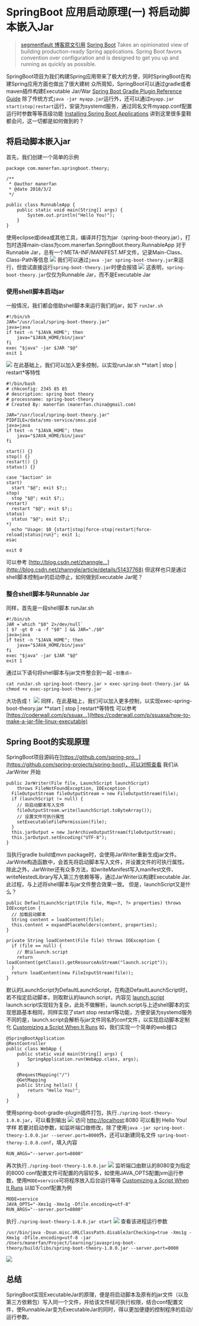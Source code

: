 # SpringBoot 应用启动原理(一) 将启动脚本嵌入Jar

> [segmentfault 博客原文引用](https://segmentfault.com/a/1190000013489340)
> [Spring Boot](https://projects.spring.io/spring-boot/)
> Takes an opinionated view of building production-ready Spring applications. Spring Boot favors convention over configuration and is designed to get you up and running as quickly as possible.

SpringBoot项目为我们构建Spring应用带来了极大的方便，同时SpringBoot在构建Spring应用方面也做出了很大建树
众所周知，SpringBoot可以通过gradle或者maven插件构建Executable Jar/War [Spring Boot Gradle Plugin Reference Guide](https://docs.spring.io/spring-boot/docs/2.0.0.RELEASE/gradle-plugin/reference/html/#packaging-executable-wars)
除了传统方式`java -jar myapp.jar`运行外，还可以通过`myapp.jar start|stop|restart`运行，安装为systemd服务，通过同名文件myapp.conf配置运行时参数等等高级功能 [Installing Spring Boot Applications](https://docs.spring.io/spring-boot/docs/2.0.0.RELEASE/reference/html/deployment-install.html)
讲到这里很多童鞋都会问，这一切都是如何做到的？
## 将启动脚本嵌入jar
首先，我们创建一个简单的示例
```
package com.manerfan.springboot.theory;

/**
 * @author manerfan
 * @date 2018/3/2
 */

public class RunnableApp {
    public static void main(String[] args) {
        System.out.println("Hello You!");
    }
}
```
使用eclipse或idea或其他工具，编译并打包为jar（spring-boot-theory.jar），打包时选择main-class为com.manerfan.SpringBoot.theory.RunnableApp
对于Runnable Jar，总有一个META-INF/MANIFEST.MF文件，记录Main-Class、Class-Path等信息
![](https://eden-notes-pic-hosting.oss-cn-shenzhen.aliyuncs.com/notes/images/20240310223113.png#id=yZb6m&originHeight=305&originWidth=732&originalType=binary&ratio=1&rotation=0&showTitle=false&status=done&style=none&title=)
我们可以通过`java -jar spring-boot-theory.jar`来运行，但尝试直接运行`spring-boot-theory.jar`时便会报错
![](https://eden-notes-pic-hosting.oss-cn-shenzhen.aliyuncs.com/notes/images/20240310223146.png#id=lbdZ3&originHeight=88&originWidth=351&originalType=binary&ratio=1&rotation=0&showTitle=false&status=done&style=none&title=)
这表明，`spring-boot-theory.jar`仅仅为Runnable Jar，而不是Executable Jar
### 使用shell脚本启动jar
一般情况，我们都会借助shell脚本来运行我们的jar，如下 `runJar.sh`
```
#!/bin/sh
JAR="/usr/local/spring-boot-theory.jar"
java=java
if test -n "$JAVA_HOME"; then
    java="$JAVA_HOME/bin/java"
fi
exec "$java" -jar $JAR "$@"
exit 1
```
![](https://eden-notes-pic-hosting.oss-cn-shenzhen.aliyuncs.com/notes/images/20240310223230.png#id=LxmDr&originHeight=51&originWidth=237&originalType=binary&ratio=1&rotation=0&showTitle=false&status=done&style=none&title=)
在此基础上，我们可以加入更多控制，以实现runJar.sh **start | stop | restart*等特性
```
#!/bin/bash  
# chkconfig: 2345 85 85  
# description: spring boot theory
# processname: spring-boot-theory  
# Created By: manerfan (manerfan.china@gmail.com)  

JAR="/usr/local/spring-boot-theory.jar"
PIDFILE=/data/sms-service/smss.pid  
java=java
if test -n "$JAVA_HOME"; then
    java="$JAVA_HOME/bin/java"
fi

start() {}
stop() {}
restart() {}
status() {}

case "$action" in
start)
  start "$@"; exit $?;;
stop)
  stop "$@"; exit $?;;
restart)
  restart "$@"; exit $?;;
status)
  status "$@"; exit $?;;
*)
  echo "Usage: $0 {start|stop|force-stop|restart|force-reload|status|run}"; exit 1;
esac

exit 0
```
可以参考 [http://blog.csdn.net/zhanngle...](http://blog.csdn.net/zhanngle/article/details/51437768)
但这样也只是通过shell脚本控制jar的启动停止，如何做到Executable Jar呢？
### 整合shell脚本与Runnable Jar
同样，首先是一段shell脚本 runJar.sh
```
#!/bin/sh
JAR =`which "$0" 2>/dev/null`
[ $? -gt 0 -a -f "$0" ] && JAR="./$0"
java=java
if test -n "$JAVA_HOME"; then
    java="$JAVA_HOME/bin/java"
fi
exec "$java" -jar $JAR "$@"
exit 1
```
通过以下语句将shell脚本与jar文件整合到一起 `~划重点~`
```
cat runJar.sh spring-boot-theory.jar > exec-spring-boot-theory.jar && chmod +x exec-spring-boot-theory.jar
```

大功告成！
![](https://eden-notes-pic-hosting.oss-cn-shenzhen.aliyuncs.com/notes/images/20240310223417.png#id=afR67&originHeight=47&originWidth=732&originalType=binary&ratio=1&rotation=0&showTitle=false&status=done&style=none&title=)
同样，在此基础上，我们可以加入更多控制，以实现exec-spring-boot-theory.jar **start | stop | restart*等特性
可以参考 [https://coderwall.com/p/ssuax...](https://coderwall.com/p/ssuaxa/how-to-make-a-jar-file-linux-executable)
## Spring Boot的实现原理
SpringBoot项目源码在[https://github.com/spring-pro...](https://github.com/spring-projects/spring-boot)，可以对照查看
我们从 JarWriter 开始
```
public JarWriter(File file, LaunchScript launchScript)
    throws FileNotFoundException, IOException {
  FileOutputStream fileOutputStream = new FileOutputStream(file);
  if (launchScript != null) {
    // 将启动脚本写入文件
    fileOutputStream.write(launchScript.toByteArray());
    // 设置文件可执行属性
    setExecutableFilePermission(file);
  }
  this.jarOutput = new JarArchiveOutputStream(fileOutputStream);
  this.jarOutput.setEncoding("UTF-8");
}
```
当执行gradle build或mvn package时，会使用JarWriter重新生成jar文件。JarWrite构造函数中，会首先将启动脚本写入文件，并设置文件的可执行属性。
除此之外，JarWriter还有众多方法，如writeManifest写入manifest文件、writeNestedLibrary写入第三方依赖等等，通过JarWriter以构建Executable Jar.
此过程，与上述将shell脚本与jar文件整合效果一致。
但是，launchScript又是什么？
```
public DefaultLaunchScript(File file, Map<?, ?> properties) throws IOException {
  // 加载启动脚本
  String content = loadContent(file);
  this.content = expandPlaceholders(content, properties);
}

private String loadContent(File file) throws IOException {
  if (file == null) {
    // 默认launch.script
    return loadContent(getClass().getResourceAsStream("launch.script"));
  }
  return loadContent(new FileInputStream(file));
}
```
默认的LaunchScript为DefaultLaunchScript，在构造DefaultLaunchScript时，若不指定启动脚本，则取默认的launch.script，内容见 [launch.script](https://github.com/spring-projects/spring-boot/blob/master/spring-boot-project/spring-boot-tools/spring-boot-loader-tools/src/main/resources/org/springframework/boot/loader/tools/launch.script)
launch.script实现较为复杂，此处不做解析，launch.script与上述shell脚本的实现思路基本相同，同样实现了start stop restart等功能，方便安装为systemd服务
不同的是，launch.script会解析与jar文件同名的conf文件，以实现启动脚本定制化 [Customizing a Script When It Runs](https://docs.spring.io/spring-boot/docs/2.0.0.RELEASE/reference/html/deployment-install.html#deployment-script-customization-when-it-runs)
如，我们实现一个简单的web接口
```
@SpringBootApplication
@RestController
public class WebApp {
    public static void main(String[] args) {
        SpringApplication.run(WebApp.class, args);
    }

    @RequestMapping("/")
    @GetMapping
    public String hello() {
        return "Hello You!";
    }
}
```
使用spring-boot-gradle-plugin插件打包，执行`./spring-boot-theory-1.0.0.jar`，可以看到输出
![](https://eden-notes-pic-hosting.oss-cn-shenzhen.aliyuncs.com/notes/images/20240310223518.png#id=cncCs&originHeight=44&originWidth=732&originalType=binary&ratio=1&rotation=0&showTitle=false&status=done&style=none&title=)
访问 [http://localhost](http://localhost/):8080 可以看到 Hello You! 字样
若要对启动参数，如监听端口做修改，除了使用`java -jar spring-boot-theory-1.0.0.jar --server.port=8000`外，还可以新建同名文件 `spring-boot-theroy-1.0.0.conf`，填入内容
```
RUN_ARGS="--server.port=8000"
```
再次执行`./spring-boot-theory-1.0.0.jar`
![](https://eden-notes-pic-hosting.oss-cn-shenzhen.aliyuncs.com/notes/images/20240310223602.png#id=xs29L&originHeight=41&originWidth=732&originalType=binary&ratio=1&rotation=0&showTitle=false&status=done&style=none&title=)
监听端口由默认的8080变为指定的8000
conf配置文件可配置的内容较多，如使用JAVA_OPTS配置jvm运行参数，使用`MODE=service`可将程序放入后台运行等等 [Customizing a Script When It Runs](https://docs.spring.io/spring-boot/docs/2.0.0.RELEASE/reference/html/deployment-install.html#deployment-script-customization-when-it-runs)
以如下conf配置为例
```
MODE=service
JAVA_OPTS="-Xms1g -Xmx1g -Dfile.encoding=utf-8"
RUN_ARGS="--server.port=8000"
```
执行`./spring-boot-theory-1.0.0.jar start`
![](https://eden-notes-pic-hosting.oss-cn-shenzhen.aliyuncs.com/notes/images/20240310223638.png#id=FZRQt&originHeight=107&originWidth=671&originalType=binary&ratio=1&rotation=0&showTitle=false&status=done&style=none&title=)
查看该进程运行参数
```
/usr/bin/java -Dsun.misc.URLClassPath.disableJarChecking=true -Xms1g -Xmx1g -Dfile.encoding=utf-8 -jar /Users/manerfan/Project/learning/javaspring-boot-theory/build/libs/spring-boot-theory-1.0.0.jar --server.port=8000
```
![](https://eden-notes-pic-hosting.oss-cn-shenzhen.aliyuncs.com/notes/images/20240310223713.png#id=WZC2R&originHeight=36&originWidth=732&originalType=binary&ratio=1&rotation=0&showTitle=false&status=done&style=none&title=)
## 总结
SpringBoot实现ExecutableJar的原理，便是将启动脚本及原有的jar文件（以及第三方依赖包）写入同一个文件，并给该文件赋可执行权限，结合conf配置文件，使RunnableJar变为ExecutableJar的同时，得以更加便捷的控制程序的启动/运行参数。
